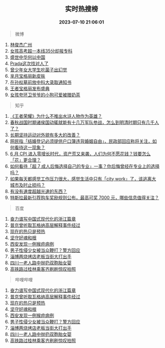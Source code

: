<div align="center"><h2>实时热搜榜</h2><h4>2023-07-10 21:06:01</h4></div>

> 微博  

1. [林俊杰广州](https://s.weibo.com/weibo?q=%E6%9E%97%E4%BF%8A%E6%9D%B0%E5%B9%BF%E5%B7%9E&t=31&band_rank=1&Refer=top)<br />
2. [女孩高考超一本线35分却报专科](https://s.weibo.com/weibo?q=%23%E5%A5%B3%E5%AD%A9%E9%AB%98%E8%80%83%E8%B6%85%E4%B8%80%E6%9C%AC%E7%BA%BF35%E5%88%86%E5%8D%B4%E6%8A%A5%E4%B8%93%E7%A7%91%23&t=31&band_rank=2&Refer=top)<br />
3. [盛世中华何以中国](https://s.weibo.com/weibo?q=%23%E7%9B%9B%E4%B8%96%E4%B8%AD%E5%8D%8E%E4%BD%95%E4%BB%A5%E4%B8%AD%E5%9B%BD%23&t=31&band_rank=3&Refer=top)<br />
4. [Prada这次找对人了](https://s.weibo.com/weibo?q=%23Prada%E8%BF%99%E6%AC%A1%E6%89%BE%E5%AF%B9%E4%BA%BA%E4%BA%86%23&t=31&band_rank=4&Refer=top)<br />
5. [曾少年女大学生吃菌子出幻觉](https://s.weibo.com/weibo?q=%23%E6%9B%BE%E5%B0%91%E5%B9%B4%E5%A5%B3%E5%A4%A7%E5%AD%A6%E7%94%9F%E5%90%83%E8%8F%8C%E5%AD%90%E5%87%BA%E5%B9%BB%E8%A7%89%23&t=31&band_rank=5&Refer=top)<br />
6. [芈月宝格丽新皮肤](https://s.weibo.com/weibo?q=%23%E8%8A%88%E6%9C%88%E5%AE%9D%E6%A0%BC%E4%B8%BD%E6%96%B0%E7%9A%AE%E8%82%A4%23&t=31&band_rank=6&Refer=top)<br />
7. [在孙权墓前放中科大录取通知书](https://s.weibo.com/weibo?q=%E5%9C%A8%E5%AD%99%E6%9D%83%E5%A2%93%E5%89%8D%E6%94%BE%E4%B8%AD%E7%A7%91%E5%A4%A7%E5%BD%95%E5%8F%96%E9%80%9A%E7%9F%A5%E4%B9%A6&t=31&band_rank=7&Refer=top)<br />
8. [王者宝格丽发布盛典](https://s.weibo.com/weibo?q=%23%E7%8E%8B%E8%80%85%E5%AE%9D%E6%A0%BC%E4%B8%BD%E5%8F%91%E5%B8%83%E7%9B%9B%E5%85%B8%23&t=31&band_rank=8&Refer=top)<br />
9. [女孩夸环卫爷爷的小狗可爱被赠奶茶](https://s.weibo.com/weibo?q=%23%E5%A5%B3%E5%AD%A9%E5%A4%B8%E7%8E%AF%E5%8D%AB%E7%88%B7%E7%88%B7%E7%9A%84%E5%B0%8F%E7%8B%97%E5%8F%AF%E7%88%B1%E8%A2%AB%E8%B5%A0%E5%A5%B6%E8%8C%B6%23&t=31&band_rank=9&Refer=top)<br />

> 知乎  

1. [《王者荣耀》为什么不推出水浒人物作为英雄？](https://www.zhihu.com/question/610339236)<br />
2. [春秋战国时期诸侯国动辄就能有十几万军队参战，怎么到明清时期只有几千人了？](https://www.zhihu.com/question/611197393)<br />
3. [长期坚持运动对外貌有多大的改善？](https://www.zhihu.com/question/585683617)<br />
4. [网民指「结婚登记必须提供户口簿违背婚姻自由」，民政部回应称将关注，如何看待这一现象？](https://www.zhihu.com/question/611310583)<br />
5. [6 月 CPI 进入零增长时代，资产荒又来袭，人们为何不愿花钱？钱要怎么「花」更合理？](https://www.zhihu.com/theater/98961)<br />
6. [如何看待「超 7 成人后悔选择自己的专业」一事？你后悔曾经在专业上的选择吗？](https://www.zhihu.com/question/611314897)<br />
7. [如果每天都感觉工作压力很大，感觉生活中只有「city work」了，该逃离大城市及时止损吗？](https://www.zhihu.com/question/611350258)<br />
8. [有没有速度超越光速的东西？](https://www.zhihu.com/question/603923150)<br />
9. [特斯拉最新引荐购车奖励规则公布，最高可奖 7000 元，哪些信息值得关注？](https://www.zhihu.com/question/611291930)<br />

> 百度  

1. [奋力谱写中国式现代化的浙江篇章](https://www.baidu.com/s?wd=%E5%A5%8B%E5%8A%9B%E8%B0%B1%E5%86%99%E4%B8%AD%E5%9B%BD%E5%BC%8F%E7%8E%B0%E4%BB%A3%E5%8C%96%E7%9A%84%E6%B5%99%E6%B1%9F%E7%AF%87%E7%AB%A0&sa=fyb_news&rsv_dl=fyb_news)<br />
2. [普京曾听取瓦格纳高层解释事件经过](https://www.baidu.com/s?wd=%E6%99%AE%E4%BA%AC%E6%9B%BE%E5%90%AC%E5%8F%96%E7%93%A6%E6%A0%BC%E7%BA%B3%E9%AB%98%E5%B1%82%E8%A7%A3%E9%87%8A%E4%BA%8B%E4%BB%B6%E7%BB%8F%E8%BF%87&sa=fyb_news&rsv_dl=fyb_news)<br />
3. [现在的热只是预热](https://www.baidu.com/s?wd=%E7%8E%B0%E5%9C%A8%E7%9A%84%E7%83%AD%E5%8F%AA%E6%98%AF%E9%A2%84%E7%83%AD&sa=fyb_news&rsv_dl=fyb_news)<br />
4. [坚守好魂和根](https://www.baidu.com/s?wd=%E5%9D%9A%E5%AE%88%E5%A5%BD%E9%AD%82%E5%92%8C%E6%A0%B9&sa=fyb_news&rsv_dl=fyb_news)<br />
5. [西安发现一例猴痘病例](https://www.baidu.com/s?wd=%E8%A5%BF%E5%AE%89%E5%8F%91%E7%8E%B0%E4%B8%80%E4%BE%8B%E7%8C%B4%E7%97%98%E7%97%85%E4%BE%8B&sa=fyb_news&rsv_dl=fyb_news)<br />
6. [男子性侵少女被当众鞭打？警方回应](https://www.baidu.com/s?wd=%E7%94%B7%E5%AD%90%E6%80%A7%E4%BE%B5%E5%B0%91%E5%A5%B3%E8%A2%AB%E5%BD%93%E4%BC%97%E9%9E%AD%E6%89%93%EF%BC%9F%E8%AD%A6%E6%96%B9%E5%9B%9E%E5%BA%94&sa=fyb_news&rsv_dl=fyb_news)<br />
7. [淄博两烧烤店老板当街大打出手](https://www.baidu.com/s?wd=%E6%B7%84%E5%8D%9A%E4%B8%A4%E7%83%A7%E7%83%A4%E5%BA%97%E8%80%81%E6%9D%BF%E5%BD%93%E8%A1%97%E5%A4%A7%E6%89%93%E5%87%BA%E6%89%8B&sa=fyb_news&rsv_dl=fyb_news)<br />
8. [四川一老人路中抛扔双胞胎女婴](https://www.baidu.com/s?wd=%E5%9B%9B%E5%B7%9D%E4%B8%80%E8%80%81%E4%BA%BA%E8%B7%AF%E4%B8%AD%E6%8A%9B%E6%89%94%E5%8F%8C%E8%83%9E%E8%83%8E%E5%A5%B3%E5%A9%B4&sa=fyb_news&rsv_dl=fyb_news)<br />
9. [高铁路过桂林乘客齐刷刷惊叹拍照](https://www.baidu.com/s?wd=%E9%AB%98%E9%93%81%E8%B7%AF%E8%BF%87%E6%A1%82%E6%9E%97%E4%B9%98%E5%AE%A2%E9%BD%90%E5%88%B7%E5%88%B7%E6%83%8A%E5%8F%B9%E6%8B%8D%E7%85%A7&sa=fyb_news&rsv_dl=fyb_news)<br />

> 哔哩哔哩  

1. [奋力谱写中国式现代化的浙江篇章](https://www.baidu.com/s?wd=%E5%A5%8B%E5%8A%9B%E8%B0%B1%E5%86%99%E4%B8%AD%E5%9B%BD%E5%BC%8F%E7%8E%B0%E4%BB%A3%E5%8C%96%E7%9A%84%E6%B5%99%E6%B1%9F%E7%AF%87%E7%AB%A0&sa=fyb_news&rsv_dl=fyb_news)<br />
2. [普京曾听取瓦格纳高层解释事件经过](https://www.baidu.com/s?wd=%E6%99%AE%E4%BA%AC%E6%9B%BE%E5%90%AC%E5%8F%96%E7%93%A6%E6%A0%BC%E7%BA%B3%E9%AB%98%E5%B1%82%E8%A7%A3%E9%87%8A%E4%BA%8B%E4%BB%B6%E7%BB%8F%E8%BF%87&sa=fyb_news&rsv_dl=fyb_news)<br />
3. [现在的热只是预热](https://www.baidu.com/s?wd=%E7%8E%B0%E5%9C%A8%E7%9A%84%E7%83%AD%E5%8F%AA%E6%98%AF%E9%A2%84%E7%83%AD&sa=fyb_news&rsv_dl=fyb_news)<br />
4. [坚守好魂和根](https://www.baidu.com/s?wd=%E5%9D%9A%E5%AE%88%E5%A5%BD%E9%AD%82%E5%92%8C%E6%A0%B9&sa=fyb_news&rsv_dl=fyb_news)<br />
5. [西安发现一例猴痘病例](https://www.baidu.com/s?wd=%E8%A5%BF%E5%AE%89%E5%8F%91%E7%8E%B0%E4%B8%80%E4%BE%8B%E7%8C%B4%E7%97%98%E7%97%85%E4%BE%8B&sa=fyb_news&rsv_dl=fyb_news)<br />
6. [男子性侵少女被当众鞭打？警方回应](https://www.baidu.com/s?wd=%E7%94%B7%E5%AD%90%E6%80%A7%E4%BE%B5%E5%B0%91%E5%A5%B3%E8%A2%AB%E5%BD%93%E4%BC%97%E9%9E%AD%E6%89%93%EF%BC%9F%E8%AD%A6%E6%96%B9%E5%9B%9E%E5%BA%94&sa=fyb_news&rsv_dl=fyb_news)<br />
7. [淄博两烧烤店老板当街大打出手](https://www.baidu.com/s?wd=%E6%B7%84%E5%8D%9A%E4%B8%A4%E7%83%A7%E7%83%A4%E5%BA%97%E8%80%81%E6%9D%BF%E5%BD%93%E8%A1%97%E5%A4%A7%E6%89%93%E5%87%BA%E6%89%8B&sa=fyb_news&rsv_dl=fyb_news)<br />
8. [四川一老人路中抛扔双胞胎女婴](https://www.baidu.com/s?wd=%E5%9B%9B%E5%B7%9D%E4%B8%80%E8%80%81%E4%BA%BA%E8%B7%AF%E4%B8%AD%E6%8A%9B%E6%89%94%E5%8F%8C%E8%83%9E%E8%83%8E%E5%A5%B3%E5%A9%B4&sa=fyb_news&rsv_dl=fyb_news)<br />
9. [高铁路过桂林乘客齐刷刷惊叹拍照](https://www.baidu.com/s?wd=%E9%AB%98%E9%93%81%E8%B7%AF%E8%BF%87%E6%A1%82%E6%9E%97%E4%B9%98%E5%AE%A2%E9%BD%90%E5%88%B7%E5%88%B7%E6%83%8A%E5%8F%B9%E6%8B%8D%E7%85%A7&sa=fyb_news&rsv_dl=fyb_news)<br />
